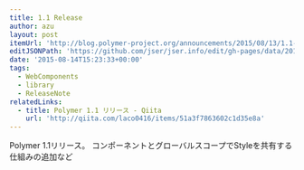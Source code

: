 ```yaml
---
title: 1.1 Release
author: azu
layout: post
itemUrl: 'http://blog.polymer-project.org/announcements/2015/08/13/1.1-release/'
editJSONPath: 'https://github.com/jser/jser.info/edit/gh-pages/data/2015/08/index.json'
date: '2015-08-14T15:23:33+00:00'
tags:
  - WebComponents
  - library
  - ReleaseNote
relatedLinks:
  - title: Polymer 1.1 リリース - Qiita
    url: 'http://qiita.com/laco0416/items/51a3f7863602c1d35e8a'
---
```

Polymer 1.1リリース。
コンポーネントとグローバルスコープでStyleを共有する仕組みの追加など
